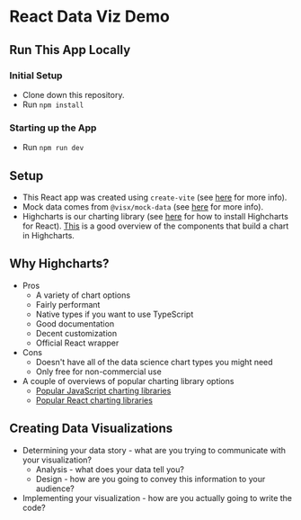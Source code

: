 # React Data Viz Demo

## Run This App Locally

### Initial Setup

- Clone down this repository.
- Run `npm install`

### Starting up the App

- Run `npm run dev`

## Setup

- This React app was created using `create-vite` (see [here](https://github.com/vitejs/vite/tree/main/packages/create-vite) for more info).
- Mock data comes from `@visx/mock-data` (see [here](https://airbnb.io/visx/docs/mock-data) for more info).
- Highcharts is our charting library (see [here](https://github.com/highcharts/highcharts-react) for how to install Highcharts for React). [This](https://www.highcharts.com/docs/chart-concepts/understanding-highcharts) is a good overview of the components that build a chart in Highcharts.

## Why Highcharts?

- Pros
  - A variety of chart options
  - Fairly performant
  - Native types if you want to use TypeScript
  - Good documentation
  - Decent customization
  - Official React wrapper
- Cons
  - Doesn't have all of the data science chart types you might need
  - Only free for non-commercial use
- A couple of overviews of popular charting library options
  - [Popular JavaScript charting libraries](https://blog.logrocket.com/comparing-most-popular-javascript-charting-libraries/)
  - [Popular React charting libraries](https://technostacks.com/blog/react-chart-libraries/)

## Creating Data Visualizations

- Determining your data story - what are you trying to communicate with your visualization?
  - Analysis - what does your data tell you?
  - Design - how are you going to convey this information to your audience?
- Implementing your visualization - how are you actually going to write the code?
